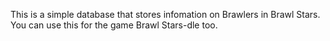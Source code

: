 This is a simple database that stores infomation on Brawlers in Brawl Stars. You can use this for the game Brawl Stars-dle too.

